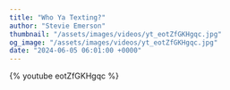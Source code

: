 ```yaml
---
title: "Who Ya Texting?"
author: "Stevie Emerson"
thumbnail: "/assets/images/videos/yt_eotZfGKHgqc.jpg"
og_image: "/assets/images/videos/yt_eotZfGKHgqc.jpg"
date: "2024-06-05 06:01:00 +0000"
---
```


{% youtube eotZfGKHgqc %}